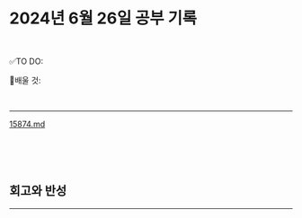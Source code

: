 # 2024년 6월 26일 공부 기록 

<br>

✅TO DO: 




💭배울 것:


<br>

---

[15874.md](..%2F..%2F..%2FAlgorithm%2FSolvedProblem%2F%EB%9E%9C%EB%8D%A4%EB%A7%88%EB%9D%BC%ED%86%A4%2F%EC%BD%94%EC%8A%A4004%2F15874%2F15874.md)


<br><br><br>





## 회고와 반성

---